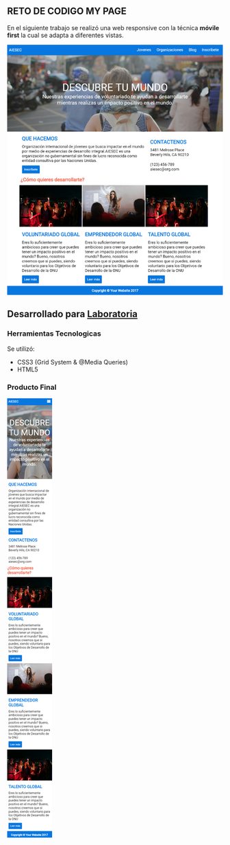 ## RETO DE CODIGO MY PAGE  
En el siguiente trabajo se realizó una web responsive con la técnica **móvile first** la cual se adapta a diferentes vistas.

![Desktop](assets/images/mobilefirst1.png)  

## Desarrollado para [Laboratoria](http://talento.laboratoria.la/)  

### Herramientas Tecnologicas
Se utilizó:  
- CSS3 (Grid System & @Media Queries)  
- HTML5  

### Producto Final
![Mobile](assets/images/mobilefirst.png)
